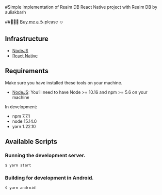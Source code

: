 #Simple Implementation of Realm DB
React Native project with Realm DB by auliakbarh

##👨🏻‍💻 [Buy me a ☕](https://paypal.me/auliakbarh) please ☺️

## Infrastructure

- [NodeJS](https://nodejs.org/en/)
- [React Native](https://reactnative.dev/)

## Requirements

Make sure you have installed these tools on your machine.

- [NodeJS](https://nodejs.org/en/): You’ll need to have Node >= 10.16 and npm >= 5.6 on your machine

In development:
- npm 7.7.1
- node 15.14.0
- yarn 1.22.10

## Available Scripts

### Running the development server.

```bash
$ yarn start
```

### Building for development in Android.

```bash
$ yarn android
```


